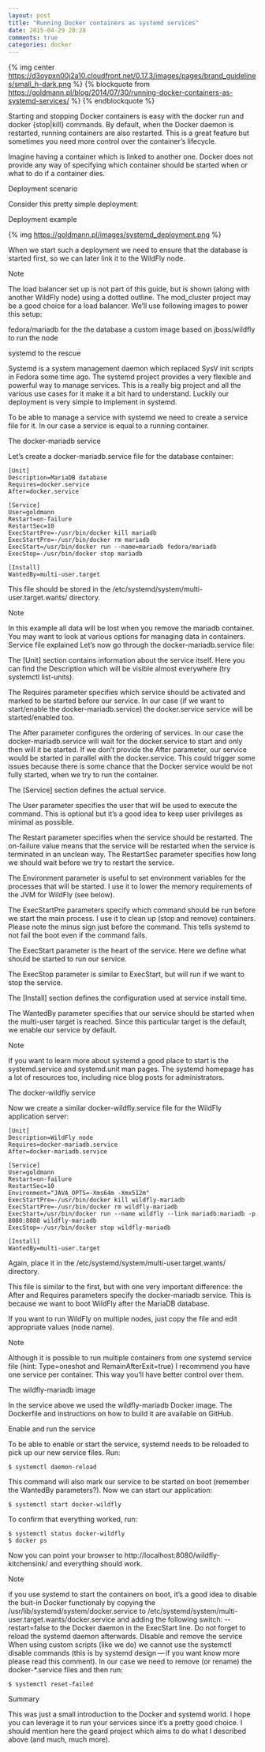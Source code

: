 ```yaml
---
layout: post
title: "Running Docker containers as systemd services"
date: 2015-04-29 20:28
comments: true
categories: docker
---
```

{% img center https://d3oypxn00j2a10.cloudfront.net/0.17.3/images/pages/brand_guidelines/small_h-dark.png %}
{% blockquote from https://goldmann.pl/blog/2014/07/30/running-docker-containers-as-systemd-services/ %}
{% endblockquote %}


Starting and stopping Docker containers is easy with the docker run and docker {stop|kill} commands. 
By default, when the Docker daemon is restarted, running containers are also restarted. 
This is a great feature but sometimes you need more control over the container’s lifecycle.

Imagine having a container which is linked to another one. Docker does not provide any way of specifying which container should be started when or what to do if a container dies.

Deployment scenario

Consider this pretty simple deployment:

Deployment example

{% img https://goldmann.pl/images/systemd_deployment.png %}

When we start such a deployment we need to ensure that the database is started first, so we can later link it to the WildFly node.

Note

The load balancer set up is not part of this guide, but is shown (along with another WildFly node) using a dotted outline. The mod_cluster project may be a good choice for a load balancer.
We’ll use following images to power this setup:

fedora/mariadb for the the database a custom image based on jboss/wildfly to run the node

systemd to the rescue

Systemd is a system management daemon which replaced SysV init scripts in Fedora some time ago. The systemd project provides a very flexible and powerful way to manage services. This is a really big project and all the various use cases for it make it a bit hard to understand. Luckily our deployment is very simple to implement in systemd.

To be able to manage a service with systemd we need to create a service file for it. In our case a service is equal to a running container.

The docker-mariadb service

Let’s create a docker-mariadb.service file for the database container:

    [Unit]
    Description=MariaDB database
    Requires=docker.service
    After=docker.service

    [Service]
    User=goldmann
    Restart=on-failure
    RestartSec=10
    ExecStartPre=-/usr/bin/docker kill mariadb
    ExecStartPre=-/usr/bin/docker rm mariadb
    ExecStart=/usr/bin/docker run --name=mariadb fedora/mariadb
    ExecStop=-/usr/bin/docker stop mariadb

    [Install]
    WantedBy=multi-user.target

This file should be stored in the /etc/systemd/system/multi-user.target.wants/ directory.

Note

In this example all data will be lost when you remove the mariadb container. You may want to look at various options for managing data in containers.
Service file explained
Let’s now go through the docker-mariadb.service file:

The [Unit] section contains information about the service itself. Here you can find the Description which will be visible almost everywhere (try systemctl list-units).

The Requires parameter specifies which service should be activated and marked to be started before our service. In our case (if we want to start/enable the docker-mariadb.service) the docker.service service will be started/enabled too.

The After parameter configures the ordering of services. In our case the docker-mariadb.service will wait for the docker.service to start and only then will it be started. If we don’t provide the After parameter, our service would be started in parallel with the docker.service. This could trigger some issues because there is some chance that the Docker service would be not fully started, when we try to run the container.

The [Service] section defines the actual service.

The User parameter specifies the user that will be used to execute the command. This is optional but it’s a good idea to keep user privileges as minimal as possible.

The Restart parameter specifies when the service should be restarted. The on-failure value means that the service will be restarted when the service is terminated in an unclean way. The RestartSec parameter specifies how long we should wait before we try to restart the service.

The Environment parameter is useful to set environment variables for the processes that will be started. 
I use it to lower the memory requirements of the JVM for WildFly (see below).

The ExecStartPre parameters specify which command should be run before we start the main process. I use it to clean up (stop and remove) containers. Please note the minus sign just before the command. This tells systemd to not fail the boot even if the command fails.

The ExecStart parameter is the heart of the service. Here we define what should be started to run our service.

The ExecStop parameter is similar to ExecStart, but will run if we want to stop the service.

The [Install] section defines the configuration used at service install time.

The WantedBy parameter specifies that our service should be started when the multi-user target is reached. Since this particular target is the default, we enable our service by default.

Note

If you want to learn more about systemd a good place to start is the systemd.service 
and systemd.unit man pages. 
The systemd homepage has a lot of resources too, including nice blog posts for administrators.

The docker-wildfly service

Now we create a similar docker-wildfly.service file for the WildFly application server:

    [Unit]
    Description=WildFly node
    Requires=docker-mariadb.service
    After=docker-mariadb.service

    [Service]
    User=goldmann
    Restart=on-failure
    RestartSec=10
    Environment="JAVA_OPTS=-Xms64m -Xmx512m"
    ExecStartPre=-/usr/bin/docker kill wildfly-mariadb
    ExecStartPre=-/usr/bin/docker rm wildfly-mariadb
    ExecStart=/usr/bin/docker run --name wildfly --link mariadb:mariadb -p 8080:8080 wildfly-mariadb
    ExecStop=-/usr/bin/docker stop wildfly-mariadb

    [Install]
    WantedBy=multi-user.target

Again, place it in the /etc/systemd/system/multi-user.target.wants/ directory.

This file is similar to the first, but with one very important difference: the After and Requires parameters specify the docker-mariadb service. This is because we want to boot WildFly after the MariaDB database.

If you want to run WildFly on multiple nodes, just copy the file and edit appropriate values (node name).

Note

Although it is possible to run multiple containers from one systemd service file (hint: Type=oneshot and RemainAfterExit=true) I recommend you have one service per container. This way you’ll have better control over them.

The wildfly-mariadb image

In the service above we used the wildfly-mariadb Docker image. The Dockerfile and instructions on how to build it are available on GitHub.

Enable and run the service

To be able to enable or start the service, 
systemd needs to be reloaded to pick up our new service files. 
Run:

    $ systemctl daemon-reload

This command will also mark our service to be started on boot (remember the WantedBy parameters?). 
Now we can start our application:

    $ systemctl start docker-wildfly

To confirm that everything worked, run:

    $ systemctl status docker-wildfly
    $ docker ps

Now you can point your browser to http://localhost:8080/wildfly-kitchensink/ and everything should work.

Note

if you use systemd to start the containers on boot, it’s a good idea to disable the buit-in Docker functionaly by copying the /usr/lib/systemd/system/docker.service to /etc/systemd/system/multi-user.target.wants/docker.service and adding the following switch: --restart=false to the Docker daemon in the ExecStart line. Do not forget to reload the systemd daemon afterwards.
Disable and remove the service
When using custom scripts (like we do) we cannot use the systemctl disable commands (this is by systemd design — if you want know more please read this comment). In our case we need to remove (or rename) the docker-*.service files and then run:

    $ systemctl reset-failed

Summary

This was just a small introduction to the Docker and systemd world. I hope you can leverage it to run your services since it’s a pretty good choice. I should mention here the geard project which aims to do what I described above (and much, much more).